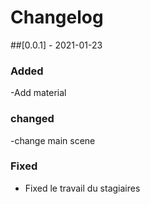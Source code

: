# Changelog

##[0.0.1] - 2021-01-23
### Added
-Add material
### changed
-change main scene
### Fixed
- Fixed le travail du stagiaires